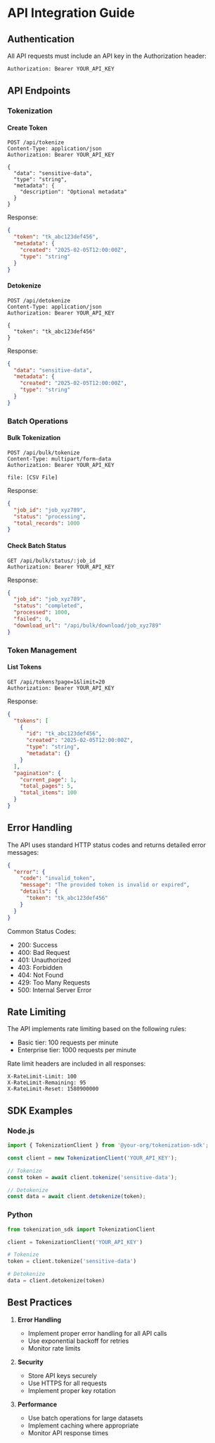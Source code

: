 # API Integration Guide

## Authentication

All API requests must include an API key in the Authorization header:

```bash
Authorization: Bearer YOUR_API_KEY
```

## API Endpoints

### Tokenization

#### Create Token
```http
POST /api/tokenize
Content-Type: application/json
Authorization: Bearer YOUR_API_KEY

{
  "data": "sensitive-data",
  "type": "string",
  "metadata": {
    "description": "Optional metadata"
  }
}
```

Response:
```json
{
  "token": "tk_abc123def456",
  "metadata": {
    "created": "2025-02-05T12:00:00Z",
    "type": "string"
  }
}
```

#### Detokenize
```http
POST /api/detokenize
Content-Type: application/json
Authorization: Bearer YOUR_API_KEY

{
  "token": "tk_abc123def456"
}
```

Response:
```json
{
  "data": "sensitive-data",
  "metadata": {
    "created": "2025-02-05T12:00:00Z",
    "type": "string"
  }
}
```

### Batch Operations

#### Bulk Tokenization
```http
POST /api/bulk/tokenize
Content-Type: multipart/form-data
Authorization: Bearer YOUR_API_KEY

file: [CSV File]
```

Response:
```json
{
  "job_id": "job_xyz789",
  "status": "processing",
  "total_records": 1000
}
```

#### Check Batch Status
```http
GET /api/bulk/status/:job_id
Authorization: Bearer YOUR_API_KEY
```

Response:
```json
{
  "job_id": "job_xyz789",
  "status": "completed",
  "processed": 1000,
  "failed": 0,
  "download_url": "/api/bulk/download/job_xyz789"
}
```

### Token Management

#### List Tokens
```http
GET /api/tokens?page=1&limit=20
Authorization: Bearer YOUR_API_KEY
```

Response:
```json
{
  "tokens": [
    {
      "id": "tk_abc123def456",
      "created": "2025-02-05T12:00:00Z",
      "type": "string",
      "metadata": {}
    }
  ],
  "pagination": {
    "current_page": 1,
    "total_pages": 5,
    "total_items": 100
  }
}
```

## Error Handling

The API uses standard HTTP status codes and returns detailed error messages:

```json
{
  "error": {
    "code": "invalid_token",
    "message": "The provided token is invalid or expired",
    "details": {
      "token": "tk_abc123def456"
    }
  }
}
```

Common Status Codes:
- 200: Success
- 400: Bad Request
- 401: Unauthorized
- 403: Forbidden
- 404: Not Found
- 429: Too Many Requests
- 500: Internal Server Error

## Rate Limiting

The API implements rate limiting based on the following rules:
- Basic tier: 100 requests per minute
- Enterprise tier: 1000 requests per minute

Rate limit headers are included in all responses:
```
X-RateLimit-Limit: 100
X-RateLimit-Remaining: 95
X-RateLimit-Reset: 1580900000
```

## SDK Examples

### Node.js
```typescript
import { TokenizationClient } from '@your-org/tokenization-sdk';

const client = new TokenizationClient('YOUR_API_KEY');

// Tokenize
const token = await client.tokenize('sensitive-data');

// Detokenize
const data = await client.detokenize(token);
```

### Python
```python
from tokenization_sdk import TokenizationClient

client = TokenizationClient('YOUR_API_KEY')

# Tokenize
token = client.tokenize('sensitive-data')

# Detokenize
data = client.detokenize(token)
```

## Best Practices

1. **Error Handling**
   - Implement proper error handling for all API calls
   - Use exponential backoff for retries
   - Monitor rate limits

2. **Security**
   - Store API keys securely
   - Use HTTPS for all requests
   - Implement proper key rotation

3. **Performance**
   - Use batch operations for large datasets
   - Implement caching where appropriate
   - Monitor API response times
